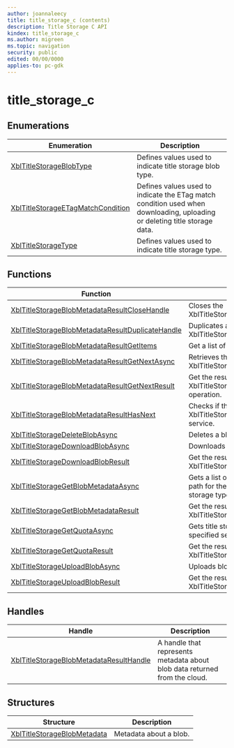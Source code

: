 ```yaml
---
author: joannaleecy
title: title_storage_c (contents)
description: Title Storage C API
kindex: title_storage_c
ms.author: migreen
ms.topic: navigation
security: public
edited: 00/00/0000
applies-to: pc-gdk
---
```


# title_storage_c  



  
## Enumerations  
  
| Enumeration | Description |  
| --- | --- |  
| [XblTitleStorageBlobType](enums/xbltitlestorageblobtype.md) | Defines values used to indicate title storage blob type. |  
| [XblTitleStorageETagMatchCondition](enums/xbltitlestorageetagmatchcondition.md) | Defines values used to indicate the ETag match condition used when downloading, uploading or deleting title storage data. |  
| [XblTitleStorageType](enums/xbltitlestoragetype.md) | Defines values used to indicate title storage type. |  
  
## Functions  
  
| Function | Description |  
| --- | --- |  
| [XblTitleStorageBlobMetadataResultCloseHandle](functions/xbltitlestorageblobmetadataresultclosehandle.md) | Closes the XblTitleStorageBlobMetadataResultHandle. |  
| [XblTitleStorageBlobMetadataResultDuplicateHandle](functions/xbltitlestorageblobmetadataresultduplicatehandle.md) | Duplicates a XblTitleStorageBlobMetadataResultHandle. |  
| [XblTitleStorageBlobMetadataResultGetItems](functions/xbltitlestorageblobmetadataresultgetitems.md) | Get a list of XblTitleStorageBlobMetadata objects. |  
| [XblTitleStorageBlobMetadataResultGetNextAsync](functions/xbltitlestorageblobmetadataresultgetnextasync.md) | Retrieves the next page of XblTitleStorageBlobMetadata objects. |  
| [XblTitleStorageBlobMetadataResultGetNextResult](functions/xbltitlestorageblobmetadataresultgetnextresult.md) | Get the result for a completed XblTitleStorageBlobMetadataResultGetNextAsync operation. |  
| [XblTitleStorageBlobMetadataResultHasNext](functions/xbltitlestorageblobmetadataresulthasnext.md) | Checks if there are more pages of XblTitleStorageBlobMetadata to retrieve from the service. |  
| [XblTitleStorageDeleteBlobAsync](functions/xbltitlestoragedeleteblobasync.md) | Deletes a blob from title storage. |  
| [XblTitleStorageDownloadBlobAsync](functions/xbltitlestoragedownloadblobasync.md) | Downloads blob data from title storage. |  
| [XblTitleStorageDownloadBlobResult](functions/xbltitlestoragedownloadblobresult.md) | Get the result for a completed XblTitleStorageDownloadBlobAsync operation. |  
| [XblTitleStorageGetBlobMetadataAsync](functions/xbltitlestoragegetblobmetadataasync.md) | Gets a list of blob metadata objects under a given path for the specified service configuration, storage type and storage ID. |  
| [XblTitleStorageGetBlobMetadataResult](functions/xbltitlestoragegetblobmetadataresult.md) | Get the result for a completed XblTitleStorageGetBlobMetadataAsync operation. |  
| [XblTitleStorageGetQuotaAsync](functions/xbltitlestoragegetquotaasync.md) | Gets title storage quota information for the specified service configuration and storage type. |  
| [XblTitleStorageGetQuotaResult](functions/xbltitlestoragegetquotaresult.md) | Get the result for a completed XblTitleStorageGetQuotaAsync operation. |  
| [XblTitleStorageUploadBlobAsync](functions/xbltitlestorageuploadblobasync.md) | Uploads blob data to title storage. |  
| [XblTitleStorageUploadBlobResult](functions/xbltitlestorageuploadblobresult.md) | Get the result for a completed XblTitleStorageUploadBlobAsync operation. |  
  
## Handles  
  
| Handle | Description |  
| --- | --- |  
| [XblTitleStorageBlobMetadataResultHandle](handles/xbltitlestorageblobmetadataresulthandle.md) | A handle that represents metadata about blob data returned from the cloud. |  
  
## Structures  
  
| Structure | Description |  
| --- | --- |  
| [XblTitleStorageBlobMetadata](structs/xbltitlestorageblobmetadata.md) | Metadata about a blob. |  
